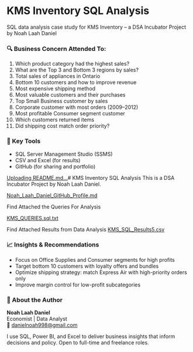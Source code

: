 # KMS Inventory SQL Analysis
SQL data analysis case study for KMS Inventory – a DSA Incubator Project by Noah Laah Daniel

### 🔍 Business Concern Attended To:
1. Which product category had the highest sales?
2. What are the Top 3 and Bottom 3 regions by sales?
3. Total sales of appliances in Ontario
4. Bottom 10 customers and how to improve revenue
5. Most expensive shipping method
6. Most valuable customers and their purchases
7. Top Small Business customer by sales
8. Corporate customer with most orders (2009–2012)
9. Most profitable Consumer segment customer
10. Which customers returned items
11. Did shipping cost match order priority?

### 🧠 Key Tools
- SQL Server Management Studio (SSMS)
- CSV and Excel (for results)
- GitHub (for sharing and portfolio)

[Uploading README.md…]()# KMS Inventory SQL Analysis
This is a DSA Incubator Project by Noah Laah Daniel.

[Noah_Laah_Daniel_GitHub_Profile.md](https://github.com/user-attachments/files/21069764/Noah_Laah_Daniel_GitHub_Profile.md)


Find Attached the Queries For Analysis

[KMS_QUERIES.sql.txt](https://github.com/user-attachments/files/21069769/KMS_QUERIES.sql.txt)


Find Attached Results from Data Analysis
[KMS_SQL_Results5.csv](https://github.com/user-attachments/files/21069773/KMS_SQL_Results5.csv)

### 📈 Insights & Recommendations
- Focus on Office Supplies and Consumer segments for high profits
- Target bottom 10 customers with loyalty offers and bundles
- Optimize shipping strategy: match Express Air with high-priority orders only
- Improve margin control for low-profit subcategories


### 👤 About the Author

**Noah Laah Daniel**  
Economist | Data Analyst  
📧 danielnoah998@gmail.com

I use SQL, Power BI, and Excel to deliver business insights that inform decisions and policy. Open to full-time and freelance roles.
